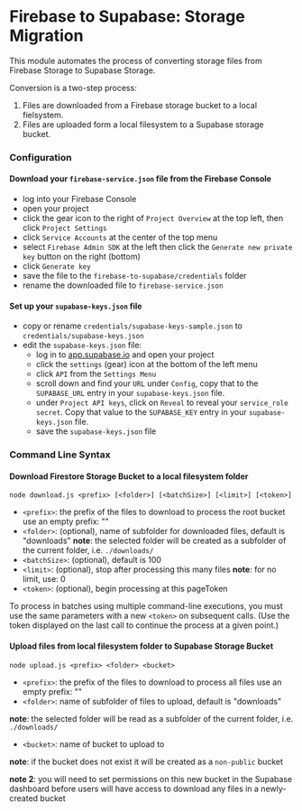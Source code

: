 # Firebase to Supabase: Storage Migration

This module automates the process of converting storage files from Firebase Storage to Supabase Storage.

Conversion is a two-step process:

1. Files are downloaded from a Firebase storage bucket to a local fielsystem.
2. Files are uploaded form a local filesystem to a Supabase storage bucket.

### Configuration

#### Download your `firebase-service.json` file from the Firebase Console

-   log into your Firebase Console
-   open your project
-   click the gear icon to the right of `Project Overview` at the top left, then click `Project Settings`
-   click `Service Accounts` at the center of the top menu
-   select `Firebase Admin SDK` at the left then click the `Generate new private key` button on the right (bottom)
-   click `Generate key`
-   save the file to the `firebase-to-supabase/credentials` folder
-   rename the downloaded file to `firebase-service.json`

#### Set up your `supabase-keys.json` file

-   copy or rename `credentials/supabase-keys-sample.json` to `credentials/supabase-keys.json`
-   edit the `supabase-keys.json` file:
    -   log in to [app.supabase.io](https://app.supabase.io) and open your project
    -   click the `settings` (gear) icon at the bottom of the left menu
    -   click `API` from the `Settings Menu`
    -   scroll down and find your `URL` under `Config`, copy that to the `SUPABASE_URL` entry in your `supabase-keys.json` file.
    -   under `Project API keys`, click on `Reveal` to reveal your `service_role secret`. Copy that value to the `SUPABASE_KEY` entry in your `supabase-keys.json` file.
    -   save the `supabase-keys.json` file

### Command Line Syntax

#### Download Firestore Storage Bucket to a local filesystem folder

`node download.js <prefix> [<folder>] [<batchSize>] [<limit>] [<token>]`

-   `<prefix>`: the prefix of the files to download to process the root bucket use an empty prefix: ""
-   `<folder>`: (optional), name of subfolder for downloaded files, default is "downloads"
    **note**: the selected folder will be created as a subfolder of the current folder, i.e. `./downloads/`
-   `<batchSize>`: (optional), default is 100
-   `<limit>`: (optional), stop after processing this many files
    **note**: for no limit, use: 0
-   `<token>`: (optional), begin processing at this pageToken

To process in batches using multiple command-line executions, you must use the same parameters with a new `<token>` on subsequent calls. (Use the token displayed on the last call to continue the process at a given point.)

#### Upload files from local filesystem folder to Supabase Storage Bucket

`node upload.js <prefix> <folder> <bucket>`

-   `<prefix>`: the prefix of the files to download to process all files use an empty prefix: ""
-   `<folder>`: name of subfolder of files to upload, default is "downloads"

**note**: the selected folder will be read as a subfolder of the current folder, i.e. `./downloads/`

-   `<bucket>`: name of bucket to upload to

**note**: if the bucket does not exist it will be created as a `non-public` bucket

**note 2**: you will need to set permissions on this new bucket in the Supabase dashboard before users will have access to download any files in a newly-created bucket

